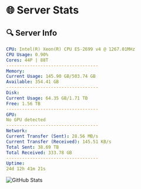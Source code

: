 # 🌐 Server Stats
## 🔍 Server Info
```yaml
CPU: Intel(R) Xeon(R) CPU E5-2699 v4 @ 1267.01MHz
CPU Usage: 0.90%
Cores: 44P | 88T
-----------------------------------
Memory:
Current Usage: 145.90 GB/503.74 GB
Available: 354.41 GB
-----------------------------------
Disk:
Current Usage: 64.35 GB/1.71 TB
Free: 1.56 TB
-----------------------------------
GPU:
No GPU detected
-----------------------------------
Network:
Current Transfer (Sent): 28.56 MB/s
Current Transfer (Received): 145.51 KB/s
Total Sent: 38.69 TB
Total Received: 333.78 GB
-----------------------------------
Uptime:
24d 12h 41m 21s
```
![GitHub Stats](https://img.shields.io/badge/Updated-2025-04-01_10:04:10-blue)